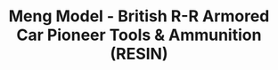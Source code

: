 ---
layout: product
title: "Meng Model - British R-R Armored Car Pioneer Tools & Ammunition (RESIN)"
price: "5700" 
desc: "N/A"
img_path: "/assets/img/MM-SPS-067.jpg"
brand: "N/A"
available: false
special_offer: false
new: false
soon: false
cat: "010000"
subcat: "011000"
subsubcat: "0N/A"
sifra: "MM-SPS-067"
popular: false
---